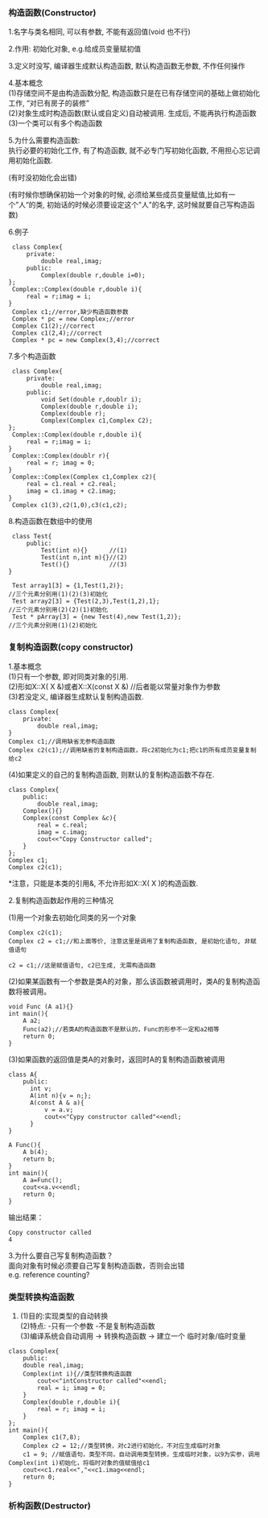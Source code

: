 ### 构造函数\(Constructor\)

1.名字与类名相同, 可以有参数, 不能有返回值\(void 也不行\)

2.作用: 初始化对象, e.g.给成员变量赋初值

3.定义时没写, 编译器生成默认构造函数, 默认构造函数无参数, 不作任何操作

4.基本概念  
\(1\)存储空间不是由构造函数分配, 构造函数只是在已有存储空间的基础上做初始化工作, “对已有房子的装修”  
\(2\)对象生成时构造函数\(默认或自定义\)自动被调用. 生成后, 不能再执行构造函数  
\(3\)一个类可以有多个构造函数

5.为什么需要构造函数:  
执行必要的初始化工作, 有了构造函数, 就不必专门写初始化函数, 不用担心忘记调用初始化函数.

\(有时没初始化会出错\)

\(有时候你想确保初始一个对象的时候, 必须给某些成员变量赋值,比如有一个”人“的类, 初始话的时候必须要设定这个"人"的名字, 这时候就要自己写构造函数\)

6.例子

```
 class Complex{  
     private:  
         double real,imag;  
     public:  
         Complex(double r,double i=0);  
};  
 Complex::Complex(double r,double i){  
     real = r;imag = i;  
}  
 Complex c1;//error,缺少构造函数参数   
 Complex * pc = new Complex;//error   
 Complex C1(2);//correct   
 Complex c1(2,4);//correct   
 Complex * pc = new Complex(3,4);//correct  
```

7.多个构造函数

```
 class Complex{  
     private:  
         double real,imag;  
     public:  
         void Set(double r,doublr i);  
         Complex(double r,double i);  
         Complex(double r);  
         Complex(Complex c1,Complex C2);  
};  
 Complex::Complex(double r,double i){  
     real = r;imag = i;  
}  
 Complex::Complex(doublr r){  
     real = r; imag = 0;  
}
 Complex::Complex(Complex c1,Complex c2){  
     real = c1.real + c2.real;  
     imag = c1.imag + c2.imag;  
}  
 Complex c1(3),c2(1,0),c3(c1,c2);  
```

8.构造函数在数组中的使用

```
 class Test{  
     public:  
         Test(int n){}      //(1)  
         Test(int n,int m){}//(2)  
         Test(){}           //(3)  
} 

 Test array1[3] = {1,Test(1,2)};    
//三个元素分别用(1)(2)(3)初始化   
 Test array2[3] = {Test(2,3),Test(1,2),1};  
//三个元素分别用(2)(2)(1)初始化  
 Test * pArray[3] = {new Test(4),new Test(1,2)};  
//三个元素分别用(1)(2)初始化   
```

### 复制构造函数\(copy constructor\)

1.基本概念  
\(1\)只有一个参数, 即对同类对象的引用.  
\(2\)形如X::X\( X &\)或者X::X\(const X &\) //后者能以常量对象作为参数  
\(3\)若没定义, 编译器生成默认复制构造函数.

```
class Complex{  
    private:  
        double real,imag;  
}  
Complex c1;//调用缺省无参构造函数    
Complex c2(c1);//调用缺省的复制构造函数，将c2初始化为c1;把c1的所有成员变量复制给c2 
```

\(4\)如果定义的自己的复制构造函数, 则默认的复制构造函数不存在.

```
class Complex{  
    public:   
        double real,imag;
    Complex(){}  
    Complex(const Complex &c){  
        real = c.real;  
        imag = c.imag;  
        cout<<"Copy Constructor called";  
    }  
};  
Complex c1;  
Complex c2(c1);  
```

\*注意，只能是本类的引用&, 不允许形如X::X\( X \)的构造函数.

2.复制构造函数起作用的三种情况

\(1\)用一个对象去初始化同类的另一个对象

```
Complex c2(c1);
Complex c2 = c1;//和上面等价, 注意这里是调用了复制构造函数, 是初始化语句, 非赋值语句

c2 = c1;//这是赋值语句, c2已生成, 无需构造函数
```

\(2\)如果某函数有一个参数是类A的对象，那么该函数被调用时，类A的复制构造函数将被调用。

```
void Func (A a1){}  
int main(){  
    A a2;  
    Func(a2);//若类A的构造函数不是默认的，Func的形参不一定和a2相等    
    return 0;  
}  
```

\(3\)如果函数的返回值是类A的对象时，返回时A的复制构造函数被调用

```
class A{  
    public:  
      int v;  
      A(int n){v = n;};  
      A(const A & a){  
          v = a.v;  
          cout<<"Cypy constructor called"<<endl;  
      }  
}  

A Func(){  
    A b(4);  
    return b;  
}  
int main(){  
    A a=Func();  
    cout<<a.v<<endl;  
    return 0;  
}
```

输出结果：

```
Copy constructor called
4
```

3.为什么要自己写复制构造函数？  
面向对象有时候必须要自己写复制构造函数，否则会出错  
e.g. reference counting?

### 类型转换构造函数

1. \(1\)目的:实现类型的自动转换  
   \(2\)特点: -只有一个参数 -不是复制构造函数  
   \(3\)编译系统会自动调用 -&gt; 转换构造函数 -&gt; 建立一个 临时对象/临时变量

```
class Complex{  
    public:  
    double real,imag;  
    Complex(int i){//类型转换构造函数  
        cout<<"intConstructor called"<<endl;  
        real = i; imag = 0;  
    }  
    Complex(double r,double i){  
        real = r; imag = i;      
    }  
};  
int main(){  
    Complex c1(7,8);  
    Complex c2 = 12;//类型转换，对c2进行初始化，不对应生成临时对象  
    c1 = 9; //赋值语句，类型不同，自动调用类型转换，生成临时对象，以9为实参，调用Complex(int i)初始化，将临时对象的值赋值给c1  
    cout<<c1.real<<","<<c1.imag<<endl;  
    return 0;  
}  
```

### 析构函数\(Destructor\)



